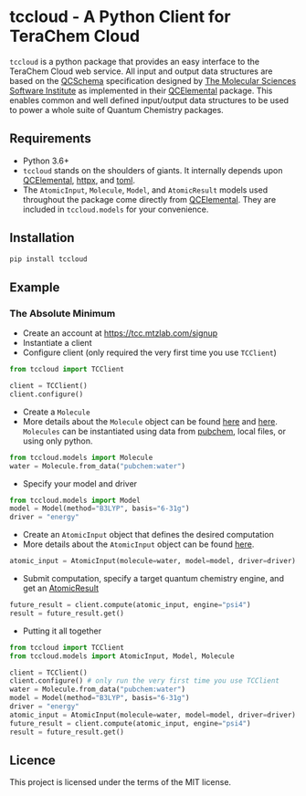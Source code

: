 # tccloud - A Python Client for TeraChem Cloud

`tccloud` is a python package that provides an easy interface to the TeraChem Cloud web service. All input and output data structures are based on the [QCSchema](https://molssi-qc-schema.readthedocs.io/en/latest/index.html#) specification designed by [The Molecular Sciences Software Institute](https://molssi.org) as implemented in their [QCElemental](http://docs.qcarchive.molssi.org/projects/QCElemental/en/stable/) package. This enables common and well defined input/output data structures to be used to power a whole suite of Quantum Chemistry packages.

## Requirements

- Python 3.6+
- `tccloud` stands on the shoulders of giants. It internally depends upon [QCElemental](http://docs.qcarchive.molssi.org/projects/QCElemental/en/stable/), [httpx](https://www.python-httpx.org), and [toml](https://pypi.org/project/toml/).
- The `AtomicInput`, `Molecule`, `Model`, and `AtomicResult` models used throughout the package come directly from [QCElemental](http://docs.qcarchive.molssi.org/projects/QCElemental/en/stable/). They are included in `tccloud.models` for your convenience.

## Installation

```sh
pip install tccloud
```

## Example

### The Absolute Minimum

- Create an account at https://tcc.mtzlab.com/signup
- Instantiate a client
- Configure client (only required the very first time you use `TCClient`)

```python
from tccloud import TCClient

client = TCClient()
client.configure()
```

- Create a `Molecule`
- More details about the `Molecule` object can be found [here](http://docs.qcarchive.molssi.org/en/latest/basic_examples/QCElemental.html#Molecule-Parsing-and-Models) and [here](http://docs.qcarchive.molssi.org/projects/QCElemental/en/stable/model_molecule.html). `Molecules` can be instantiated using data from [pubchem](https://pubchem.ncbi.nlm.nih.gov), local files, or using only python.

```python
from tccloud.models import Molecule
water = Molecule.from_data("pubchem:water")
```

- Specify your model and driver

```python
from tccloud.models import Model
model = Model(method="B3LYP", basis="6-31g")
driver = "energy"
```

- Create an `AtomicInput` object that defines the desired computation
- More details about the `AtomicInput` object can be found [here](http://docs.qcarchive.molssi.org/projects/QCElemental/en/stable/model_result.html).

```python
atomic_input = AtomicInput(molecule=water, model=model, driver=driver)
```

- Submit computation, specify a target quantum chemistry engine, and get an [AtomicResult](http://docs.qcarchive.molssi.org/projects/QCElemental/en/stable/model_result.html)

```python
future_result = client.compute(atomic_input, engine="psi4")
result = future_result.get()
```

- Putting it all together

```python
from tccloud import TCClient
from tccloud.models import AtomicInput, Model, Molecule

client = TCClient()
client.configure() # only run the very first time you use TCClient
water = Molecule.from_data("pubchem:water")
model = Model(method="B3LYP", basis="6-31g")
driver = "energy"
atomic_input = AtomicInput(molecule=water, model=model, driver=driver)
future_result = client.compute(atomic_input, engine="psi4")
result = future_result.get()

```

## Licence

This project is licensed under the terms of the MIT license.
